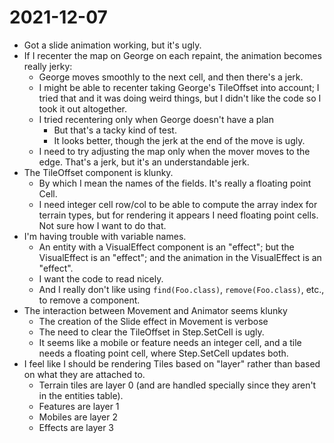 # 2021-12-07

- Got a slide animation working, but it's ugly.
- If I recenter the map on George on each repaint, the animation becomes really jerky:
	- George moves smoothly to the next cell, and then there's a jerk.
	- I might be able to recenter taking George's TileOffset into account; I tried that and it was doing weird things, but I didn't like the code so I took it out altogether.
	- I tried recentering only when George doesn't have a plan
		- But that's a tacky kind of test.
		- It looks better, though the jerk at the end of the move is ugly.
	- I need to try adjusting the map only when the mover moves to the edge.  That's a jerk, but it's an understandable jerk.
- The TileOffset component is klunky.
	- By which I mean the names of the fields.  It's really a floating point Cell.
	- I need integer cell row/col to be able to compute the array index for terrain types, but for rendering it appears I need floating point cells.  Not sure how I want to do that.
- I'm having trouble with variable names.
	- An entity with a VisualEffect component is an "effect"; but the VisualEffect is an "effect"; and the animation in the VisualEffect is an "effect".  
	- I want the code to read nicely.
	- And I really don't like using `find(Foo.class)`, `remove(Foo.class)`, etc., to remove a component.
- The interaction between Movement and Animator seems klunky
	- The creation of the Slide effect in Movement is verbose
	- The need to clear the TileOffset in Step.SetCell is ugly.
	- It seems like a mobile or feature needs an integer cell, and a tile needs a floating point cell, where Step.SetCell updates both.
- I feel like I should be rendering Tiles based on "layer" rather than based on what they are attached to.
	- Terrain tiles are layer 0 (and are handled specially since they aren't in the entities table).
	- Features are layer 1
	- Mobiles are layer 2
	- Effects are layer 3
	